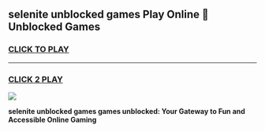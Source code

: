 
## selenite unblocked games Play Online 👋 Unblocked Games
<h3>
<a href="https://premium.freeplayer.one?title=selenite_unblocked_games&ref=19F">CLICK TO PLAY</a></h3>
<hr>

<h3>
<a href="https://premium.freeplayer.one?title=selenite_unblocked_games&ref=19F">CLICK 2 PLAY</a>
  
</h3>

<a href="https://premium.freeplayer.one?title=selenite_unblocked_games&ref=19F"><img src="https://clearcache.store/games.png"></a>


**selenite unblocked games games unblocked: Your Gateway to Fun and Accessible Online Gaming**
